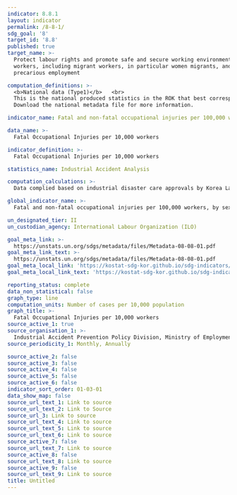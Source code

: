 ```yaml
---
indicator: 8.8.1
layout: indicator
permalink: /8-8-1/
sdg_goal: '8'
target_id: '8.8'
published: true
target_name: >-
  Protect labour rights and promote safe and secure working environments for all
  workers, including migrant workers, in particular women migrants, and those in
  precarious employment

computation_definitions: >-
  <b>National data (Type1)</b>   <br>
  This is the national produced statistics in the ROK that best corresponds to the definition of UN SDGs indicators. <br>
  Download the national metadata file for more information.

indicator_name: Fatal and non-fatal occupational injuries per 100,000 workers, by sex and migrant status

data_name: >-
  Fatal Occupational Injuries per 10,000 workers 

indicator_definition: >-
  Fatal Occupational Injuries per 10,000 workers

statistics_name: Industrial Accident Analysis 

computation_calculations: >-
  Data complied based on industrial disaster care approvals by Korea Labor Welfare Corporation where a worker dies or suffers injuries that require care for four days or over or diseases

global_indicator_name: >-
  Fatal and non-fatal occupational injuries per 100,000 workers, by sex and migrant status

un_designated_tier: II
un_custodian_agency: International Labour Organization (ILO)

goal_meta_link: >-
  https://unstats.un.org/sdgs/metadata/files/Metadata-08-08-01.pdf   
goal_meta_link_text: >-
  https://unstats.un.org/sdgs/metadata/files/Metadata-08-08-01.pdf   
goal_meta_local_link: 'https://kostat-sdg-kor.github.io/sdg-indicators/public/data/Metadata-08-08-01_ENG.pdf'
goal_meta_local_link_text: 'https://kostat-sdg-kor.github.io/sdg-indicators/public/data/Metadata-08-08-01_ENG.pdf'

reporting_status: complete
data_non_statistical: false
graph_type: line
computation_units: Number of cases per 10,000 population
graph_title: >-
  Fatal Occupational Injuries per 10,000 workers 
source_active_1: true
source_organisation_1: >-
  Industrial Accident Prevention Policy Division, Ministry of Employment and Labor
source_periodicity_1: Monthly, Annually

source_active_2: false
source_active_3: false
source_active_4: false
source_active_5: false
source_active_6: false
indicator_sort_order: 01-03-01
data_show_map: false
source_url_text_1: Link to source
source_url_text_2: Link to Source
source_url_3: Link to source
source_url_text_4: Link to source
source_url_text_5: Link to source
source_url_text_6: Link to source
source_active_7: false
source_url_text_7: Link to source
source_active_8: false
source_url_text_8: Link to source
source_active_9: false
source_url_text_9: Link to source
title: Untitled
---
```


